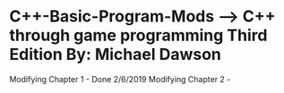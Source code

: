 # C++-Basic-Program-Mods -->  C++ through game programming Third Edition By: Michael Dawson
Modifying Chapter 1 - Done 2/6/2019
Modifying Chapter 2 - 
